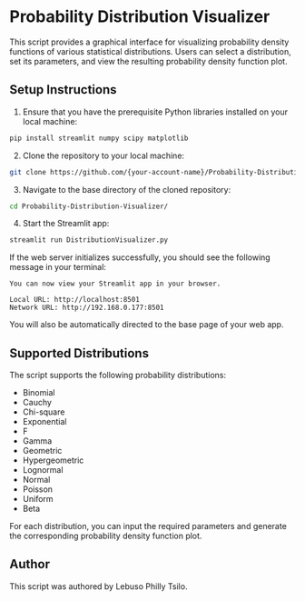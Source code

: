 # Probability Distribution Visualizer

This script provides a graphical interface for visualizing probability density functions of various statistical distributions. Users can select a distribution, set its parameters, and view the resulting probability density function plot.

## Setup Instructions

1. Ensure that you have the prerequisite Python libraries installed on your local machine:

```bash
pip install streamlit numpy scipy matplotlib
```

2. Clone the repository to your local machine:

```bash
git clone https://github.com/{your-account-name}/Probability-Distribution-Visualizer.git
```

3. Navigate to the base directory of the cloned repository:

```bash
cd Probability-Distribution-Visualizer/
```

4. Start the Streamlit app:

```bash
streamlit run DistributionVisualizer.py
```

If the web server initializes successfully, you should see the following message in your terminal:

```
You can now view your Streamlit app in your browser.

Local URL: http://localhost:8501
Network URL: http://192.168.0.177:8501
```

You will also be automatically directed to the base page of your web app.

## Supported Distributions

The script supports the following probability distributions:

- Binomial
- Cauchy
- Chi-square
- Exponential
- F
- Gamma
- Geometric
- Hypergeometric
- Lognormal
- Normal
- Poisson
- Uniform
- Beta

For each distribution, you can input the required parameters and generate the corresponding probability density function plot.

## Author

This script was authored by Lebuso Philly Tsilo.